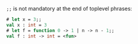 `;;` is not mandatory at the end of toplevel phrases:

```ocaml
# let x = 3;;
val x : int = 3
# let f = function 0 -> 1 | n -> n - 1;;
val f : int -> int = <fun>
```
